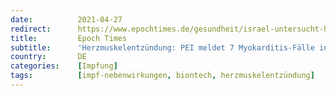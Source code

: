 ```yaml
---
date:          2021-04-27
redirect:      https://www.epochtimes.de/gesundheit/israel-untersucht-herzmuskelentzuendung-nach-biontech-impfung-sieben-faelle-in-deutschland-a3500863.html
title:         Epoch Times
subtitle:      'Herzmuskelentzündung: PEI meldet 7 Myokarditis-Fälle in Deutschland'
country:       DE
categories:    [Impfung]
tags:          [impf-nebenwirkungen, biontech, herzmuskelentzündung]
---
```

